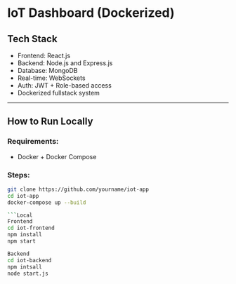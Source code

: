 # IoT Dashboard (Dockerized)

## Tech Stack
- Frontend: React.js
- Backend: Node.js and Express.js 
- Database: MongoDB
- Real-time: WebSockets
- Auth: JWT + Role-based access
- Dockerized fullstack system

---

## How to Run Locally


### Requirements:
- Docker + Docker Compose

### Steps:

```bash
git clone https://github.com/yourname/iot-app
cd iot-app
docker-compose up --build

```Local
Frontend
cd iot-frontend
npm install
npm start

Backend
cd iot-backend
npm intsall
node start.js


